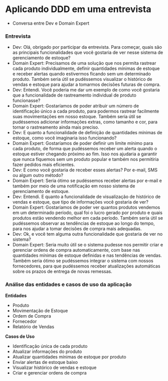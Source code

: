 # Aplicando DDD em uma entrevista

- Conversa entre Dev e Domain Expert

### Entrevista

- Dev: Olá, obrigado por participar da entrevista. Para começar, quais são as principais funcionalidades que você gostaria de ver nesse sistema de gerenciamento de estoque?
- Domain Expert: Precisamos de uma solução que nos permita rastrear cada produto individualmente, definir quantidades mínimas de estoque e receber alertas quando estivermos ficando sem um determinado produto. Também seria útil se pudéssemos visualizar o histórico de vendas e estoque para ajudar a tomarmos decisões futuras de compra.
- Dev: Entendi. Você poderia me dar um exemplo de como você gostaria que a funcionalidade de rastreamento individual de produto funcionasse?
- Domain Expert: Gostaríamos de poder atribuir um número de identificação único a cada produto, para podermos rastrear facilmente suas movimentações em nosso estoque. Também seria útil se pudéssemos adicionar informações extras, como tamanho e cor, para tornar o rastreamento ainda mais preciso.
- Dev:  E quanto a funcionalidade de definição de quantidades mínimas de estoque, como você imaginaria isso funcionando?
- Domain Expert: Gostaríamos de poder definir um limite mínimo para cada produto, de forma que pudéssemos receber um alerta quando o estoque estiver chegando próximo ao fim. Isso nos ajudaria a garantir que nunca fiquemos sem um produto popular e também nos permitiria fazer pedidos mais eficientes.
- Dev: E como você gostaria de receber esses alertas? Por e-mail, SMS ou algum outro método?
- Domain Expert: Seria ótimo se pudéssemos receber alertas por e-mail e também por meio de uma notificação em nosso sistema de gerenciamento de estoque.
- Dev: Entendi. E quanto a funcionalidade de visualização de histórico de vendas e estoque, que tipo de informações você gostaria de ver?
- Domain Expert: Gostaríamos de poder ver quantos produtos vendemos em um determinado período, qual foi o lucro gerado por produto e quais produtos estão vendendo melhor em cada período. Também seria útil se pudéssemos observar as tendências de estoque ao longo do tempo, para nos ajudar a tomar decisões de compra mais adequadas.
- Dev:  Ok, e você tem alguma outra funcionalidade que gostaria de ver no sistema?
- Domain Expert: Seria muito útil se o sistema pudesse nos permitir criar e gerenciar ordens de compra automaticamente, com base nas quantidades mínimas de estoque definidas e nas tendências de vendas. Também seria ótimo se pudéssemos integrar o sistema com nossos fornecedores, para que pudéssemos receber atualizações automáticas sobre os prazos de entrega de novas remessas.

### Análise das entidades e casos de uso da aplicação

**Entidades**
- Produto
- Movimentação de Estoque
- Ordem de Compra
- Fornecedor
- Relatório de Vendas

**Casos de Uso**
- Identificação única de cada produto
- Atualizar informações do produto
- Atualizar quantidades mínimas de estoque por produto
- Enviar alertas de estoque baixo
- Visualizar histórico de vendas e estoque
- Criar e gerenciar ordens de compra